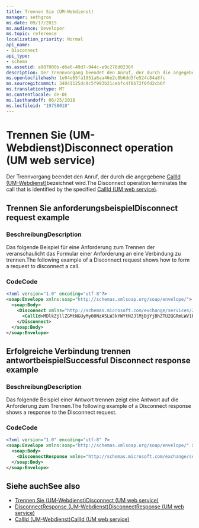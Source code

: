 ```yaml
---
title: Trennen Sie (UM-Webdienst)
manager: sethgros
ms.date: 09/17/2015
ms.audience: Developer
ms.topic: reference
localization_priority: Normal
api_name:
- Disconnect
api_type:
- schema
ms.assetid: a987000b-d6e6-49d7-944c-e9c278d0236f
description: Der Trennvorgang beendet den Anruf, der durch die angegebene CallId (UM-Webdienst) bezeichnet wird.
ms.openlocfilehash: 1e04e65fa1951a6aa46e2c8b6dd5fe524c84a8fc
ms.sourcegitcommit: 34041125dc8c5f993b21cebfc4f8b72f0fd2cb6f
ms.translationtype: MT
ms.contentlocale: de-DE
ms.lasthandoff: 06/25/2018
ms.locfileid: "19758018"
---
```

# <a name="disconnect-operation-um-web-service"></a><span data-ttu-id="27d29-103">Trennen Sie (UM-Webdienst)</span><span class="sxs-lookup"><span data-stu-id="27d29-103">Disconnect operation (UM web service)</span></span>

<span data-ttu-id="27d29-104">Der Trennvorgang beendet den Anruf, der durch die angegebene [CallId (UM-Webdienst)](callid-um-web-service.md)bezeichnet wird.</span><span class="sxs-lookup"><span data-stu-id="27d29-104">The Disconnect operation terminates the call that is identified by the specified [CallId (UM web service)](callid-um-web-service.md).</span></span>
  
## <a name="disconnect-request-example"></a><span data-ttu-id="27d29-105">Trennen Sie anforderungsbeispiel</span><span class="sxs-lookup"><span data-stu-id="27d29-105">Disconnect request example</span></span>

### <a name="description"></a><span data-ttu-id="27d29-106">Beschreibung</span><span class="sxs-lookup"><span data-stu-id="27d29-106">Description</span></span>

<span data-ttu-id="27d29-107">Das folgende Beispiel für eine Anforderung zum Trennen der veranschaulicht das Formular einer Anforderung an eine Verbindung zu trennen.</span><span class="sxs-lookup"><span data-stu-id="27d29-107">The following example of a Disconnect request shows how to form a request to disconnect a call.</span></span>
  
### <a name="code"></a><span data-ttu-id="27d29-108">Code</span><span class="sxs-lookup"><span data-stu-id="27d29-108">Code</span></span>

```XML
<?xml version="1.0" encoding="utf-8"?>
<soap:Envelope xmlns:soap="http://schemas.xmlsoap.org/soap/envelope/">
  <soap:Body>
    <Disconnect xmlns="http://schemas.microsoft.com/exchange/services/2006/messages">
      <CallId>MDlkZjllZGMtNGUyMy00NzA5LWJkYWYtN2JlMjBjYjBhZTU2QGRmLWV1bS0wMS5leGNoYW5nZS5jb3JwLm1pY3Jvc29mdC5jb20=</CallId>
    </Disconnect>
  </soap:Body>
</soap:Envelope>
```

## <a name="successful-disconnect-response-example"></a><span data-ttu-id="27d29-109">Erfolgreiche Verbindung trennen antwortbeispiel</span><span class="sxs-lookup"><span data-stu-id="27d29-109">Successful Disconnect response example</span></span>

### <a name="description"></a><span data-ttu-id="27d29-110">Beschreibung</span><span class="sxs-lookup"><span data-stu-id="27d29-110">Description</span></span>

<span data-ttu-id="27d29-111">Das folgende Beispiel einer Antwort trennen zeigt eine Antwort auf die Anforderung zum Trennen.</span><span class="sxs-lookup"><span data-stu-id="27d29-111">The following example of a Disconnect response shows a response to the Disconnect request.</span></span>
  
### <a name="code"></a><span data-ttu-id="27d29-112">Code</span><span class="sxs-lookup"><span data-stu-id="27d29-112">Code</span></span>

```XML
<?xml version="1.0" encoding="utf-8" ?> 
<soap:Envelope xmlns:soap="http://schemas.xmlsoap.org/soap/envelope/" xmlns:xsi="http://www.w3.org/2001/XMLSchema-instance" xmlns:xsd="http://www.w3.org/2001/XMLSchema">
  <soap:Body>
    <DisconnectResponse xmlns="http://schemas.microsoft.com/exchange/services/2006/messages" /> 
  </soap:Body>
</soap:Envelope>
```

## <a name="see-also"></a><span data-ttu-id="27d29-113">Siehe auch</span><span class="sxs-lookup"><span data-stu-id="27d29-113">See also</span></span>

- [<span data-ttu-id="27d29-114">Trennen Sie (UM-Webdienst)</span><span class="sxs-lookup"><span data-stu-id="27d29-114">Disconnect (UM web service)</span></span>](disconnect-um-web-service.md) 
- [<span data-ttu-id="27d29-115">DisconnectResponse (UM-Webdienst)</span><span class="sxs-lookup"><span data-stu-id="27d29-115">DisconnectResponse (UM web service)</span></span>](disconnectresponse-um-web-service.md) 
- [<span data-ttu-id="27d29-116">CallId (UM-Webdienst)</span><span class="sxs-lookup"><span data-stu-id="27d29-116">CallId (UM web service)</span></span>](callid-um-web-service.md)

